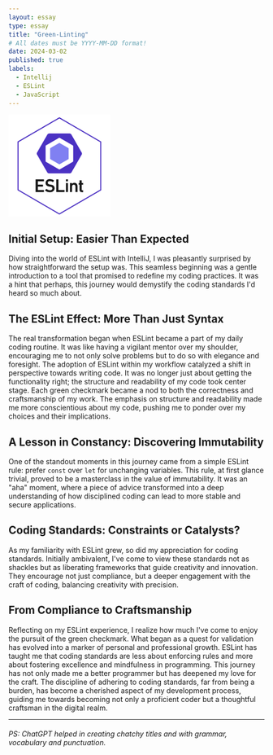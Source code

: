 ```yaml
---
layout: essay
type: essay
title: "Green-Linting"
# All dates must be YYYY-MM-DD format!
date: 2024-03-02
published: true
labels:
  - Intellij
  - ESLint
  - JavaScript
---
```


<img width="200px" class="rounded float-start pe-4" src="../img/ESLint.png">

## Initial Setup: Easier Than Expected

Diving into the world of ESLint with IntelliJ, I was pleasantly surprised by how straightforward the setup was. This seamless beginning was a gentle introduction to a tool that promised to redefine my coding practices. It was a hint that perhaps, this journey would demystify the coding standards I'd heard so much about.

## The ESLint Effect: More Than Just Syntax

The real transformation began when ESLint became a part of my daily coding routine. It was like having a vigilant mentor over my shoulder, encouraging me to not only solve problems but to do so with elegance and foresight. The adoption of ESLint within my workflow catalyzed a shift in perspective towards writing code. It was no longer just about getting the functionality right; the structure and readability of my code took center stage. Each green checkmark became a nod to both the correctness and craftsmanship of my work. The emphasis on structure and readability made me more conscientious about my code, pushing me to ponder over my choices and their implications.


## A Lesson in Constancy: Discovering Immutability

One of the standout moments in this journey came from a simple ESLint rule: prefer `const` over `let` for unchanging variables. This rule, at first glance trivial, proved to be a masterclass in the value of immutability. It was an "aha" moment, where a piece of advice transformed into a deep understanding of how disciplined coding can lead to more stable and secure applications.

## Coding Standards: Constraints or Catalysts?

As my familiarity with ESLint grew, so did my appreciation for coding standards. Initially ambivalent, I've come to view these standards not as shackles but as liberating frameworks that guide creativity and innovation. They encourage not just compliance, but a deeper engagement with the craft of coding, balancing creativity with precision.

## From Compliance to Craftsmanship

Reflecting on my ESLint experience, I realize how much I've come to enjoy the pursuit of the green checkmark. What began as a quest for validation has evolved into a marker of personal and professional growth. ESLint has taught me that coding standards are less about enforcing rules and more about fostering excellence and mindfulness in programming. This journey has not only made me a better programmer but has deepened my love for the craft. The discipline of adhering to coding standards, far from being a burden, has become a cherished aspect of my development process, guiding me towards becoming not only a proficient coder but a thoughtful craftsman in the digital realm.

<hr>

###### PS: ChatGPT helped in creating chatchy titles and with grammar, vocabulary and punctuation.
